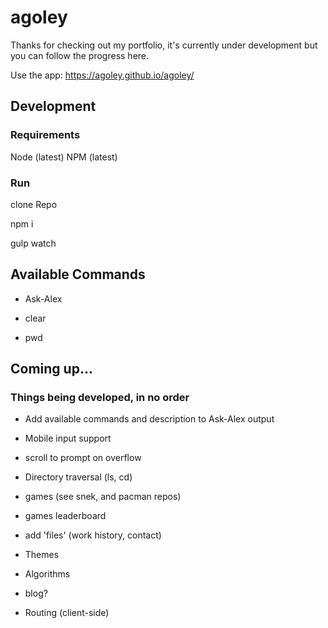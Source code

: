 # agoley
Thanks for checking out my portfolio, it's currently under development but you can follow the progress here. 


Use the app: https://agoley.github.io/agoley/


## Development

### Requirements
Node (latest)
NPM (latest)

### Run
clone Repo

npm i

gulp watch

## Available Commands

- Ask-Alex

- clear

- pwd


## Coming up...
### Things being developed, in no order

- Add available commands and description to Ask-Alex output

- Mobile input support

- scroll to prompt on overflow

- Directory traversal (ls, cd)

- games (see snek, and pacman repos)

- games leaderboard

- add 'files' (work history, contact)

- Themes

- Algorithms

- blog?
  
- Routing (client-side)
  






